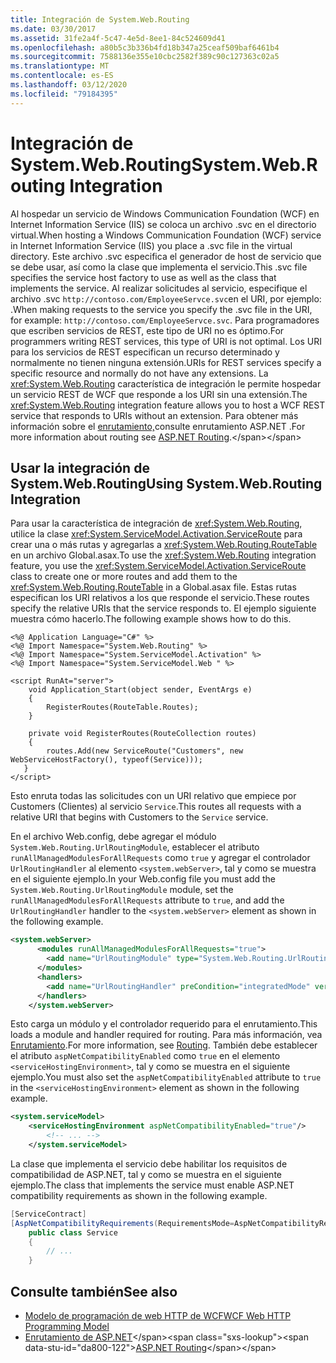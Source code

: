 ```yaml
---
title: Integración de System.Web.Routing
ms.date: 03/30/2017
ms.assetid: 31fe2a4f-5c47-4e5d-8ee1-84c524609d41
ms.openlocfilehash: a80b5c3b336b4fd18b347a25ceaf509baf6461b4
ms.sourcegitcommit: 7588136e355e10cbc2582f389c90c127363c02a5
ms.translationtype: MT
ms.contentlocale: es-ES
ms.lasthandoff: 03/12/2020
ms.locfileid: "79184395"
---
```

# <a name="systemwebrouting-integration"></a><span data-ttu-id="da800-102">Integración de System.Web.Routing</span><span class="sxs-lookup"><span data-stu-id="da800-102">System.Web.Routing Integration</span></span>
<span data-ttu-id="da800-103">Al hospedar un servicio de Windows Communication Foundation (WCF) en Internet Information Service (IIS) se coloca un archivo .svc en el directorio virtual.</span><span class="sxs-lookup"><span data-stu-id="da800-103">When hosting a Windows Communication Foundation (WCF) service in Internet Information Service (IIS) you place a .svc file in the virtual directory.</span></span> <span data-ttu-id="da800-104">Este archivo .svc especifica el generador de host de servicio que se debe usar, así como la clase que implementa el servicio.</span><span class="sxs-lookup"><span data-stu-id="da800-104">This .svc file specifies the service host factory to use as well as the class that implements the service.</span></span> <span data-ttu-id="da800-105">Al realizar solicitudes al servicio, especifique el archivo .svc `http://contoso.com/EmployeeServce.svc`en el URI, por ejemplo: .</span><span class="sxs-lookup"><span data-stu-id="da800-105">When making requests to the service you specify the .svc file in the URI, for example: `http://contoso.com/EmployeeServce.svc`.</span></span> <span data-ttu-id="da800-106">Para programadores que escriben servicios de REST, este tipo de URI no es óptimo.</span><span class="sxs-lookup"><span data-stu-id="da800-106">For programmers writing REST services, this type of URI is not optimal.</span></span> <span data-ttu-id="da800-107">Los URI para los servicios de REST especifican un recurso determinado y normalmente no tienen ninguna extensión.</span><span class="sxs-lookup"><span data-stu-id="da800-107">URIs for REST services specify a specific resource and normally do not have any extensions.</span></span> <span data-ttu-id="da800-108">La <xref:System.Web.Routing> característica de integración le permite hospedar un servicio REST de WCF que responde a los URI sin una extensión.</span><span class="sxs-lookup"><span data-stu-id="da800-108">The <xref:System.Web.Routing> integration feature allows you to host a WCF REST service that responds to URIs without an extension.</span></span> <span data-ttu-id="da800-109">Para obtener más información sobre el [enrutamiento,](https://docs.microsoft.com/previous-versions/aspnet/cc668201(v=vs.100))consulte enrutamiento ASP.NET .</span><span class="sxs-lookup"><span data-stu-id="da800-109">For more information about routing see [ASP.NET Routing](https://docs.microsoft.com/previous-versions/aspnet/cc668201(v=vs.100)).</span></span>  
  
## <a name="using-systemwebrouting-integration"></a><span data-ttu-id="da800-110">Usar la integración de System.Web.Routing</span><span class="sxs-lookup"><span data-stu-id="da800-110">Using System.Web.Routing Integration</span></span>  
 <span data-ttu-id="da800-111">Para usar la característica de integración de <xref:System.Web.Routing>, utilice la clase <xref:System.ServiceModel.Activation.ServiceRoute> para crear una o más rutas y agregarlas a <xref:System.Web.Routing.RouteTable> en un archivo Global.asax.</span><span class="sxs-lookup"><span data-stu-id="da800-111">To use the <xref:System.Web.Routing> integration feature, you use the <xref:System.ServiceModel.Activation.ServiceRoute> class to create one or more routes and add them to the <xref:System.Web.Routing.RouteTable> in a Global.asax file.</span></span> <span data-ttu-id="da800-112">Estas rutas especifican los URI relativos a los que responde el servicio.</span><span class="sxs-lookup"><span data-stu-id="da800-112">These routes specify the relative URIs that the service responds to.</span></span> <span data-ttu-id="da800-113">El ejemplo siguiente muestra cómo hacerlo.</span><span class="sxs-lookup"><span data-stu-id="da800-113">The following example shows how to do this.</span></span>  
  
```aspx-csharp  
<%@ Application Language="C#" %>  
<%@ Import Namespace="System.Web.Routing" %>  
<%@ Import Namespace="System.ServiceModel.Activation" %>  
<%@ Import Namespace="System.ServiceModel.Web " %>  
  
<script RunAt="server">  
    void Application_Start(object sender, EventArgs e)  
    {  
        RegisterRoutes(RouteTable.Routes);  
    }  
  
    private void RegisterRoutes(RouteCollection routes)  
    {  
        routes.Add(new ServiceRoute("Customers", new WebServiceHostFactory(), typeof(Service)));
   }  
</script>  
```  
  
 <span data-ttu-id="da800-114">Esto enruta todas las solicitudes con un URI relativo que empiece por Customers (Clientes) al servicio `Service`.</span><span class="sxs-lookup"><span data-stu-id="da800-114">This routes all requests with a relative URI that begins with Customers to the `Service` service.</span></span>  
  
 <span data-ttu-id="da800-115">En el archivo Web.config, debe agregar el módulo `System.Web.Routing.UrlRoutingModule`, establecer el atributo `runAllManagedModulesForAllRequests` como `true` y agregar el controlador `UrlRoutingHandler` al elemento `<system.webServer>`, tal y como se muestra en el siguiente ejemplo.</span><span class="sxs-lookup"><span data-stu-id="da800-115">In your Web.config file you must add the `System.Web.Routing.UrlRoutingModule` module, set the `runAllManagedModulesForAllRequests` attribute to `true`, and add the `UrlRoutingHandler` handler to the `<system.webServer>` element as shown in the following example.</span></span>  
  
```xml  
<system.webServer>  
      <modules runAllManagedModulesForAllRequests="true">  
        <add name="UrlRoutingModule" type="System.Web.Routing.UrlRoutingModule, System.Web, Version=4.0.0.0, Culture=neutral, PublicKeyToken=b03f5f7f11d50a3a" />  
      </modules>  
      <handlers>  
        <add name="UrlRoutingHandler" preCondition="integratedMode" verb="*" path="UrlRouting.axd"/>  
      </handlers>  
    </system.webServer>  
```  
  
 <span data-ttu-id="da800-116">Esto carga un módulo y el controlador requerido para el enrutamiento.</span><span class="sxs-lookup"><span data-stu-id="da800-116">This loads a module and handler required for routing.</span></span> <span data-ttu-id="da800-117">Para más información, vea [Enrutamiento](../../../../docs/framework/wcf/feature-details/routing.md).</span><span class="sxs-lookup"><span data-stu-id="da800-117">For more information, see [Routing](../../../../docs/framework/wcf/feature-details/routing.md).</span></span> <span data-ttu-id="da800-118">También debe establecer el atributo `aspNetCompatibilityEnabled` como `true` en el elemento `<serviceHostingEnvironment>`, tal y como se muestra en el siguiente ejemplo.</span><span class="sxs-lookup"><span data-stu-id="da800-118">You must also set the `aspNetCompatibilityEnabled` attribute to `true` in the `<serviceHostingEnvironment>` element as shown in the following example.</span></span>  
  
```xml  
<system.serviceModel>  
    <serviceHostingEnvironment aspNetCompatibilityEnabled="true"/>  
        <!-- ... -->  
    </system.serviceModel>  
```  
  
 <span data-ttu-id="da800-119">La clase que implementa el servicio debe habilitar los requisitos de compatibilidad de ASP.NET, tal y como se muestra en el siguiente ejemplo.</span><span class="sxs-lookup"><span data-stu-id="da800-119">The class that implements the service must enable ASP.NET compatibility requirements as shown in the following example.</span></span>  
  
```csharp
[ServiceContract]  
[AspNetCompatibilityRequirements(RequirementsMode=AspNetCompatibilityRequirementsMode.Allowed)]  
    public class Service  
    {  
        // ...  
    }  
```  
  
## <a name="see-also"></a><span data-ttu-id="da800-120">Consulte también</span><span class="sxs-lookup"><span data-stu-id="da800-120">See also</span></span>

- [<span data-ttu-id="da800-121">Modelo de programación de web HTTP de WCF</span><span class="sxs-lookup"><span data-stu-id="da800-121">WCF Web HTTP Programming Model</span></span>](../../../../docs/framework/wcf/feature-details/wcf-web-http-programming-model.md)
- <span data-ttu-id="da800-122">[Enrutamiento de ASP.NET](https://docs.microsoft.com/previous-versions/aspnet/cc668201(v=vs.100))</span><span class="sxs-lookup"><span data-stu-id="da800-122">[ASP.NET Routing](https://docs.microsoft.com/previous-versions/aspnet/cc668201(v=vs.100))</span></span>
